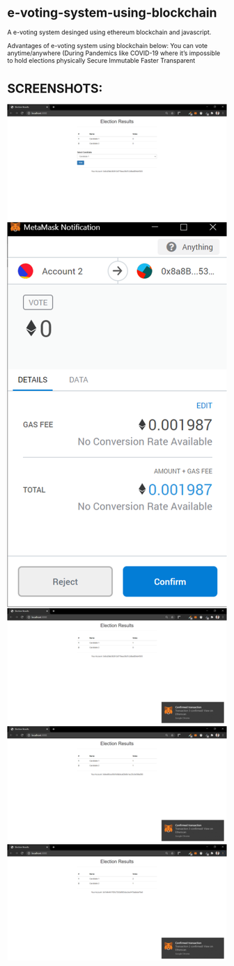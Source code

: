 # e-voting-system-using-blockchain
A e-voting system desinged using ethereum blockchain and javascript.

Advantages of e-voting system using blockchain below:
You can vote anytime/anywhere (During Pandemics like COVID-19 where it’s impossible to hold elections physically
Secure
Immutable
Faster
Transparent

# SCREENSHOTS:
![](screenshots/p1.png)
![](screenshots/p2.png)
![](screenshots/p3.png)
![](screenshots/p4.png)
![](screenshots/p5.png)
